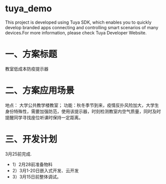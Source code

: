 # tuya_demo

This project is developed using Tuya SDK, which enables you to quickly develop branded apps connecting and controlling smart scenarios of many devices.For more information, please check Tuya Developer Website.

# 一、方案标题
  教室低成本防疫提示器
# 二、方案应用场景
  地点：  大学公共教学楼教室；
  功能：秋冬季节到来，疫情反扑风险加大，大学生身份特殊性，需要加强防范，使用该提示器，时刻检测教室内空气质量，同时及时提醒同学寻找座位听课时保持一定距离。 
# 三、开发计划
  3月25前完成.
  * 1）2月28前准备物料
  * 2）3月1-20日嵌入式开发、云开发
  * 3）3月15日前整体调试。


